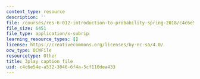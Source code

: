 ```yaml
---
content_type: resource
description: ''
file: /courses/res-6-012-introduction-to-probability-spring-2018/c4c6e54ea53230466f4a5cf110dea433_GH7dwoXSD0s.srt
file_size: 6451
file_type: application/x-subrip
learning_resource_types: []
license: https://creativecommons.org/licenses/by-nc-sa/4.0/
ocw_type: OCWFile
resourcetype: Other
title: 3play caption file
uid: c4c6e54e-a532-3046-6f4a-5cf110dea433
---
```

